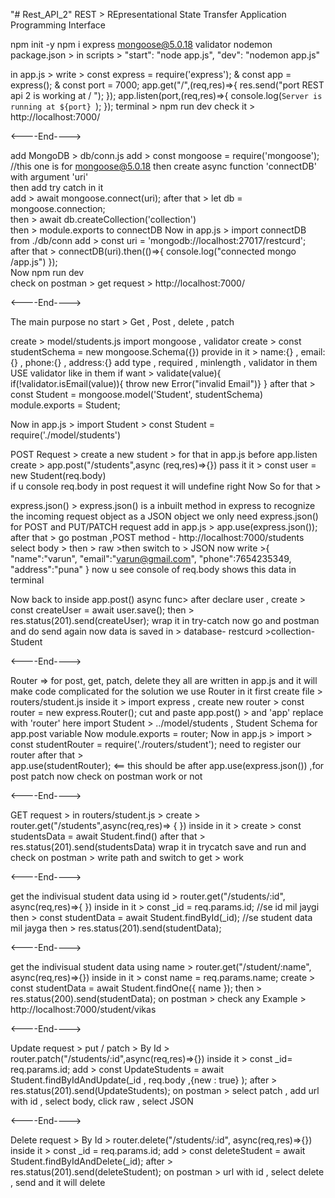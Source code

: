 "# Rest_API_2" 
REST > REpresentational State Transfer Application Programming Interface

npm init -y
npm i express mongoose@5.0.18 validator nodemon
package.json > in scripts > 
    "start": "node app.js",
    "dev": "nodemon app.js"

in app.js >
write > const express = require('express'); & const app = express();  &  const port = 7000;
app.get("/",(req,res)=>{ res.send("port REST api 2 is working at / "); });
app.listen(port,(req,res)=>{  console.log(`Server is running at ${port} `);  }); 
terminal > npm run dev 
check it > http://localhost:7000/ 

<----End---->

add MongoDB >
db/conn.js
add > const mongoose = require('mongoose');     //this one is for mongoose@5.0.18
then create async function 'connectDB' with argument 'uri'  
then add try catch in it  
add > await mongoose.connect(uri);
after that > let db = mongoose.connection;  
then > await db.createCollection('collection')                  
then > module.exports to connectDB
Now in app.js >
import connectDB from ./db/conn
add > const uri = 'mongodb://localhost:27017/restcurd';
after that >
    connectDB(uri).then(()=>{
    console.log("connected mongo /app.js")
    });  
Now npm run dev   
check on postman > get request > http://localhost:7000/ 

<----End---->

The main purpose no start > Get , Post , delete , patch  

create > model/students.js
import mongoose , validator
create > const studentSchema = new mongoose.Schema({})
provide in it > name:{} , email:{} , phone:{} , address:{}
add type , required , minlength , validator in them
USE validator like in them if want >
            validate(value){
            if(!validator.isEmail(value)){
                throw new Error("invalid Email")}
                           }
after that >
const Student = mongoose.model('Student', studentSchema)
module.exports = Student;                           

Now in app.js >
import Student > const Student = require('./model/students')

POST Request > create a new student > for that in app.js before app.listen
create >   app.post("/students",async (req,res)=>{})
pass it it >  const user = new Student(req.body)   
if u console req.body in post request it will undefine right Now
So for that >

express.json() >
express.json() is a inbuilt method in express to recognize the incoming request object as a JSON object
we only need express.json() for POST and PUT/PATCH request
add in app.js > app.use(express.json());
after that > go postman ,POST method - http://localhost:7000/students 
select body > then > raw >then switch to > JSON
now write >{
    "name":"varun",    "email":"varun@gmail.com",    "phone":7654235349,    "address":"puna"
           }
now u see console of req.body shows this data in terminal

Now back to inside app.post() async func>
after declare user , create > const createUser = await user.save(); 
then > res.status(201).send(createUser);
wrap it in try-catch
now go and postman and do send again now data is saved in > database- restcurd >collection- Student

<----End---->

Router => 
for post, get, patch, delete they all are written in app.js and it will make code complicated 
for the solution we use Router in it 
first create file > routers/student.js 
inside it >
import express ,
create new router > const router = new express.Router();
cut and paste app.post() > and 'app' replace with 'router' here
import Student > ../model/students , Student Schema for app.post variable
Now module.exports = router;
Now in app.js >
import >   const studentRouter = require('./routers/student');
need to register our router after that >   
app.use(studentRouter);  <== this should be after app.use(express.json()) ,for post patch
now check on postman work or not

<----End---->

GET request >
in routers/student.js >
create >  router.get("/students",async(req,res)=> {  })
inside in it >
create > const studentsData = await Student.find()
after that > res.status(201).send(studentsData)
wrap it in trycatch
save and run and check on postman > write path and switch to get > work

<----End---->

get the indivisual student data using id >
router.get("/students/:id", async(req,res)=>{ })
inside in it > const _id = req.params.id; //se id mil jaygi
then > const studentData = await Student.findById(_id);  //se student data mil jayga
then > res.status(201).send(studentData);

<----End---->

get the indivisual student data using name >
 router.get("/student/:name", async(req,res)=>{})
 inside in it > const name = req.params.name;
 create > const studentData = await Student.findOne({ name });
 then >  res.status(200).send(studentData);
 on postman >
  check any Example > http://localhost:7000/student/vikas

<----End---->

Update request > put / patch >
By Id >
 router.patch("/students/:id",async(req,res)=>{})
 inside it > const _id= req.params.id;
 add >   const UpdateStudents = await Student.findByIdAndUpdate(_id , req.body ,{new : true} );
 after > res.status(201).send(UpdateStudents);
on postman > select patch , add url with id , select body, click raw , select JSON

<----End---->

Delete request > 
By Id >
  router.delete("/students/:id", async(req,res)=>{})
  inside it >  const _id = req.params.id;
  add >     const deleteStudent = await Student.findByIdAndDelete(_id);
  after >   res.status(201).send(deleteStudent);
  on postman > url with id , select delete , send and it will delete
